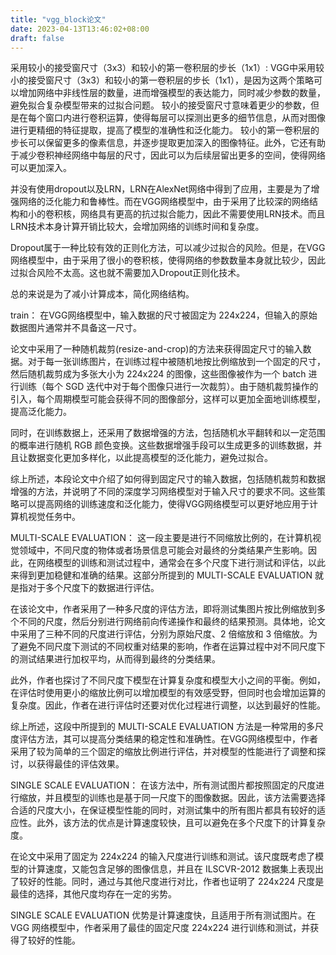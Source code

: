 ```yaml
---
title: "vgg_block论文"
date: 2023-04-13T13:46:02+08:00
draft: false
---
```


采用较小的接受窗尺寸（3x3）和较小的第一卷积层的步长（1x1）:
VGG中采用较小的接受窗尺寸（3x3）和较小的第一卷积层的步长（1x1），是因为这两个策略可以增加网络中非线性层的数量，进而增强模型的表达能力，同时减少参数的数量，避免拟合复杂模型带来的过拟合问题。
较小的接受窗尺寸意味着更少的参数，但是在每个窗口内进行卷积运算，使得每层可以探测出更多的细节信息，从而对图像进行更精细的特征提取，提高了模型的准确性和泛化能力。
较小的第一卷积层的步长可以保留更多的像素信息，并逐步提取更加深入的图像特征。此外，它还有助于减少卷积神经网络中每层的尺寸，因此可以为后续层留出更多的空间，使得网络可以更加深入。

并没有使用dropout以及LRN，LRN在AlexNet网络中得到了应用，主要是为了增强网络的泛化能力和鲁棒性。而在VGG网络模型中，由于采用了比较深的网络结构和小的卷积核，网络具有更高的抗过拟合能力，因此不需要使用LRN技术。而且LRN技术本身计算开销比较大，会增加网络的训练时间和复杂度。

Dropout属于一种比较有效的正则化方法，可以减少过拟合的风险。但是，在VGG网络模型中，由于采用了很小的卷积核，使得网络的参数数量本身就比较少，因此过拟合风险不太高。这也就不需要加入Dropout正则化技术。

总的来说是为了减小计算成本，简化网络结构。

train：
在VGG网络模型中，输入数据的尺寸被固定为 224x224，但输入的原始数据图片通常并不具备这一尺寸。

论文中采用了一种随机裁剪(resize-and-crop)的方法来获得固定尺寸的输入数据。对于每一张训练图片，在训练过程中被随机地按比例缩放到一个固定的尺寸，然后随机裁剪成为多张大小为 224x224 的图像，这些图像被作为一个 batch 进行训练（每个 SGD 迭代中对于每个图像只进行一次裁剪）。由于随机裁剪操作的引入，每个周期模型可能会获得不同的图像部分，这样可以更加全面地训练模型，提高泛化能力。

同时，在训练数据上，还采用了数据增强的方法，包括随机水平翻转和以一定范围的概率进行随机 RGB 颜色变换。这些数据增强手段可以生成更多的训练数据，并且让数据变化更加多样化，以此提高模型的泛化能力，避免过拟合。

综上所述，本段论文中介绍了如何得到固定尺寸的输入数据，包括随机裁剪和数据增强的方法，并说明了不同的深度学习网络模型对于输入尺寸的要求不同。这些策略可以提高网络的训练速度和泛化能力，使得VGG网络模型可以更好地应用于计算机视觉任务中。


MULTI-SCALE EVALUATION：
这一段主要是进行不同缩放比例的，在计算机视觉领域中，不同尺度的物体或者场景信息可能会对最终的分类结果产生影响。因此，在网络模型的训练和测试过程中，通常会在多个尺度下进行测试和评估，以此来得到更加稳健和准确的结果。这部分所提到的 MULTI-SCALE EVALUATION 就是指对于多个尺度下的数据进行评估。

在该论文中，作者采用了一种多尺度的评估方法，即将测试集图片按比例缩放到多个不同的尺度，然后分别进行网络前向传递操作和最终的结果预测。具体地，论文中采用了三种不同的尺度进行评估，分别为原始尺度、2 倍缩放和 3 倍缩放。为了避免不同尺度下测试的不同权重对结果的影响，作者在运算过程中对不同尺度下的测试结果进行加权平均，从而得到最终的分类结果。

此外，作者也探讨了不同尺度下模型在计算复杂度和模型大小之间的平衡。例如，在评估时使用更小的缩放比例可以增加模型的有效感受野，但同时也会增加运算的复杂度。因此，作者在进行评估时还要对优化过程进行调整，以达到最好的性能。

综上所述，这段中所提到的 MULTI-SCALE EVALUATION 方法是一种常用的多尺度评估方法，其可以提高分类结果的稳定性和准确性。在VGG网络模型中，作者采用了较为简单的三个固定的缩放比例进行评估，并对模型的性能进行了调整和探讨，以获得最佳的评估效果。

SINGLE SCALE EVALUATION：
在该方法中，所有测试图片都按照固定的尺度进行缩放，并且模型的训练也是基于同一尺度下的图像数据。因此，该方法需要选择合适的尺度大小，在保证模型性能的同时，对测试集中的所有图片都具有较好的适应性。此外，该方法的优点是计算速度较快，且可以避免在多个尺度下的计算复杂度。

在论文中采用了固定为 224x224 的输入尺度进行训练和测试。该尺度既考虑了模型的计算速度，又能包含足够的图像信息，并且在 ILSCVR-2012 数据集上表现出了较好的性能。同时，通过与其他尺度进行对比，作者也证明了 224x224 尺度是最佳的选择，其他尺度均存在一定的劣势。

SINGLE SCALE EVALUATION 优势是计算速度快，且适用于所有测试图片。在 VGG 网络模型中，作者采用了最佳的固定尺度 224x224 进行训练和测试，并获得了较好的性能。